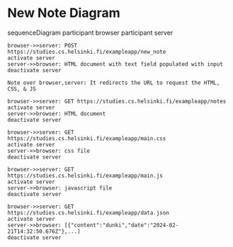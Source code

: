 # New Note Diagram

sequenceDiagram
    participant browser
    participant server

    browser->>server: POST https://studies.cs.helsinki.fi/exampleapp/new_note
    activate server
    server->>browser: HTML document with text field populated with input
    deactivate server

    Note over browser,server: It redirects the URL to request the HTML, CSS, & JS

    browser->>server: GET https://studies.cs.helsinki.fi/exampleapp/notes
    activate server
    server->>browser: HTML document
    deactivate server
    
    browser->>server: GET https://studies.cs.helsinki.fi/exampleapp/main.css
    activate server
    server->>browser: css file
    deactivate server
    
    browser->>server: GET https://studies.cs.helsinki.fi/exampleapp/main.js
    activate server
    server->>browser: javascript file
    deactivate server
    
    browser->>server: GET https://studies.cs.helsinki.fi/exampleapp/data.json
    activate server
    server->>browser: [{"content":"dunki","date":"2024-02-21T14:32:50.676Z"},...]
    deactivate server